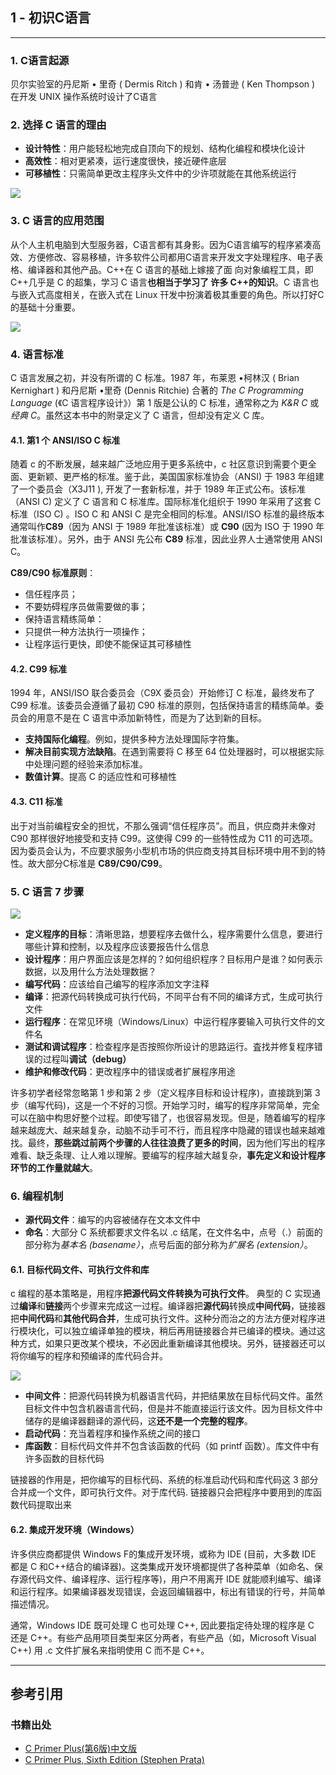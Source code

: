 ## 1 - 初识C语言

---

### 1. C语言起源

贝尔实验室的丹尼斯 • 里奇 ( Dermis Ritch ) 和肯 • 汤普逊 ( Ken Thompson ) 在开发 UNIX 操作系统时设计了C语言


### 2. 选择 C 语言的理由

- **设计特性**：用户能轻松地完成自顶向下的规划、结构化编程和模块化设计
- **高效性**：相对更紧凑，运行速度很快，接近硬件底层
- **可移植性**：只需简单更改主程序头文件中的少许项就能在其他系统运行

![](/images/C%20Primer%20Plus/Pasted%20image%2020250109121729.png)

### 3. C 语言的应用范围

从个人主机电脑到大型服务器，C语言都有其身影。因为C语言编写的程序紧凑高效、方便修改、容易移植，许多软件公司都用C语言来开发文字处理程序、电子表格、编译器和其他产品。C++在 C 语言的基础上嫁接了面 向对象编程工具，即C++几乎是 C 的超集，学习 C 语言**也相当于学习了 许多 C++的知识**。C 语言也与嵌入式高度相关，在嵌入式在 Linux 幵发中扮演着极其重要的角色。所以打好C的基础十分重要。

![](/images/C%20Primer%20Plus/Pasted%20image%2020250109122239.png)

### 4. 语言标准

C 语言发展之初，并没有所谓的 C 标准。1987 年，布莱恩 •柯林汉 ( Brian Kernighart ) 和丹尼斯 •里奇 (Dennis Ritchie) 合著的 *The C Programming Language* (《C 语言程序设计》）第 1 版是公认的 C 标准，通常称之为 *K&R C* 或 *经典 C*。虽然这本书中的附录定义了 C 语言，但却没有定义 C 库。

#### 4.1. 第1 个 ANSI/ISO C 标准

随着 c 的不断发展，越来越广泛地应用于更多系统中，c 社区意识到需要个更全面、更新颖、更严格的标准。鉴于此，美国国家标准协会（ANSI) 于 1983 年组建了一个委员会（X3J11 ), 开发了一套新标准，并于 1989 年正式公布。该标准（ANSI C) 定义了 C 语言和 C 标准库。国际标准化组织于 1990 年采用了这套 C 标准（ISO C) 。ISO C 和 ANSI C 是完全相同的标准。ANSI/ISO 标准的最终版本通常叫作**C89**（因为 ANSI 于 1989 年批准该标准）或 **C90** (因为 ISO 于 1990 年批准该标准）。另外，由于 ANSI 先公布 **C89** 标准，因此业界人士通常使用 ANSI C。

**C89/C90 标准原则**：

- 信任程序员； 
- 不要妨碍程序员做需要做的事； 
- 保持语言精练简单： 
- 只提供一种方法执行一项操作； 
- 让程序运行更快，即使不能保证其可移植性

#### 4.2. C99 标准

1994 年，ANSI/ISO 联合委员会（C9X 委员会）开始修订 C 标准，最终发布了 C99 标准。该委员会遵循了最初 C90 标准的原则，包括保持语言的精练简单。委员会的用意不是在 C 语言中添加新特性，而是为了达到新的目标。

- **支持国际化编程**。例如，提供多种方法处理国际字符集。
- **解决目前实现方法缺陷**。在遇到需要将 C 移至 64 位处理器时，可以根据实际中处理问题的经验来添加标准。
- **数值计算**。提高 C 的适应性和可移植性

#### 4.3. C11 标准

出于对当前编程安全的担忧，不那么强调“信任程序员”。而且，供应商并未像对 C90 那样很好地接受和支持 C99。这使得 C99 的一些特性成为 C11 的可选项。因为委员会认为，不应要求服务小型机市场的供应商支持其目标环境中用不到的特性。故大部分C标准是 **C89/C90/C99**。

### 5. C 语言 7 步骤

![](/images/C%20Primer%20Plus/Pasted%20image%2020250109153541.png)

- **定义程序的目标**：清晰思路，想要程序去做什么，程序需要什么信息，要进行哪些计算和控制，以及程序应该要报告什么信息
- **设计程序**：用户界面应该是怎样的？如何组织程序？目标用户是谁？如何表示数据，以及用什么方法处理数据？
- **编写代码**：应该给自己编写的程序添加文字注释
- **编译**：把源代码转换成可执行代码，不同平台有不同的编译方式，生成可执行文件
- **运行程序**：在常见环境（Windows/Linux）中运行程序要输入可执行文件的文件名
- **测试和调试程序**：检查程序是否按照你所设计的思路运行。査找并修复程序错误的过程叫**调试（debug）**
- **维护和修改代码**：更改程序中的错误或者扩展程序用途

许多初学者经常忽略第 1 步和第 2 步（定义程序目标和设计程序)，直接跳到第 3 步（编写代码)，这是一个不好的习惯。开始学习时，编写的程序非常简单，完全可以在脑中构思好整个过程。即使写错了，也很容易发现。但是，随着编写的程序越来越庞大、越来越复杂，动脑不动手可不行，而且程序中隐藏的错误也越来越难找。最终，**那些跳过前两个步骤的人往往浪费了更多的时间**，因为他们写出的程序难看、缺乏条理、让人难以理解。要编写的程序越大越复杂，**事先定义和设计程序环节的工作量就越大**。

### 6. 编程机制

- **源代码文件**：编写的内容被储存在文本文件中
- **命名**：大部分 C 系统都要求文件名以 .c 结尾，在文件名中，点号（.）前面的部分称为*基本名 (basename）*，点号后面的部分称为*扩展名 (extension）*。

#### 6.1. 目标代码文件、可执行文件和库

c 编程的基本策略是，用程序**把源代码文件转换为可执行文件**。 典型的 C 实现通过**编译**和**链接**两个步骤来完成这一过程。编译器把**源代码**转换成**中间代码**，链接器把**中间代码**和**其他代码合并**，生成可执行文件。这种分而治之的方法方便对程序进行模块化，可以独立编译单独的模块，稍后再用链接器合并已编译的模块。通过这种方式，如果只更改某个模块，不必因此重新编译其他模块。另外，链接器还可以将你编写的程序和预编译的库代码合并。

![](/images/C%20Primer%20Plus/Pasted%20image%2020250109155637.png)

- **中间文件**：把源代码转换为机器语言代码，并把结果放在目标代码文件。虽然目标文件中包含机器语言代码，但是并不能直接运行该文件。因为目标文件中储存的是编译器翻译的源代码，这**还不是一个完整的程序**。
- **启动代码**：充当着程序和操作系统之间的接口
- **库函数**：目标代码文件并不包含该函数的代码（如 printf 函数）。库文件中有许多函数的目标代码

链接器的作用是，把你编写的目标代码、系统的标准启动代码和库代码这 3 部分合并成一个文件，即可执行文件。对于库代码. 链接器只会把程序中要用到的库函数代码提取出来

#### 6.2. 集成开发环境（Windows）

许多供应商都提供 Windows F的集成开发环境，或称为 IDE (目前，大多数 IDE 都是 C 和C++结合的编译器)。这类集成开发环境都提供了各种菜单（如命名、保存源代码文件、编译程序、运行程序等)，用户不用离开 IDE 就能顺利编写、编译和运行程序。如果编译器发现错误，会返回编辑器中，标出有错误的行号，并简单描述情况。

通常，Windows IDE 既可处理 C 也可处理 C++, 因此要指定待处理的程序是 C 还是 C++。有些产品用项目类型来区分两者，有些产品（如，Microsoft Visual C++) 用 .c 文件扩展名来指明使用 C 而不是 C++。

---

## 参考引用

### 书籍出处

- [C Primer Plus(第6版)中文版](asset/C&C++/C%20Primer%20Plus(第6版)中文版.pdf)
- [C Primer Plus, Sixth Edition (Stephen Prata)](asset/C&C++/C%20Primer%20Plus,%20Sixth%20Edition%20(Stephen%20Prata).pdf)